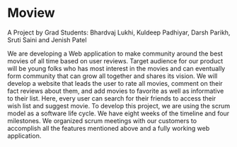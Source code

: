 # Moview
A Project by Grad Students: Bhardvaj Lukhi, Kuldeep Padhiyar, Darsh Parikh, Sruti Saini and Jenish Patel 

We are developing a Web application to make community around the best movies of all time based on user reviews. Target audience for our product will be young folks who has most interest in the movies and can eventually form community that can grow all together and shares its vision. We will develop a website that leads the user to rate all movies, comment on their fact reviews about them, and add movies to favorite as well as informative to their list. Here, every user can search for their friends to access their wish list and suggest movie. To develop this project, we are using the scrum model as a software life cycle. We have eight weeks of the timeline and four milestones. We organized scrum meetings with our customers to accomplish all the features mentioned above and a fully working web application.
